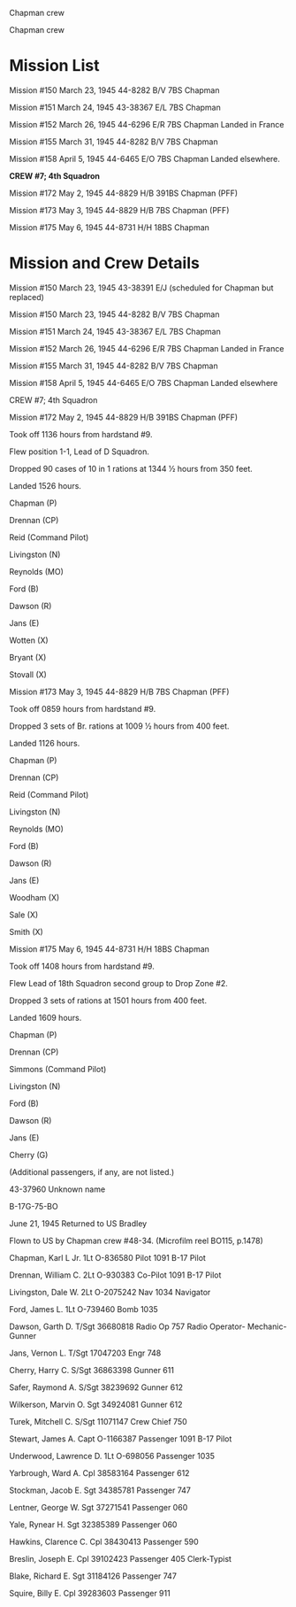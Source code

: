 





Chapman crew






 




Chapman crew

# Mission List

Mission #150 March 23, 1945 44-8282 B/V 7BS Chapman

Mission #151 March 24, 1945 43-38367 E/L 7BS Chapman

Mission #152 March 26, 1945 44-6296 E/R 7BS
Chapman
Landed in France

Mission #155 March 31, 1945 44-8282 B/V 7BS Chapman

Mission #158 April 5, 1945 44-6465 E/O 7BS Chapman  Landed elsewhere.

**CREW #7; 4th Squadron**

Mission #172 May 2, 1945 44-8829 H/B 391BS Chapman (PFF)

Mission #173 May 3, 1945 44-8829 H/B 7BS Chapman (PFF)

Mission #175 May 6, 1945 44-8731 H/H 18BS Chapman

# Mission and Crew Details

Mission #150 March 23, 1945 43-38391 E/J (scheduled
for Chapman but replaced)

Mission #150 March 23, 1945 44-8282 B/V 7BS Chapman

Mission #151 March 24, 1945 43-38367 E/L 7BS Chapman

Mission #152 March 26, 1945 44-6296 E/R 7BS
Chapman
Landed in France

Mission #155 March 31, 1945 44-8282 B/V 7BS Chapman

Mission #158 April 5, 1945 44-6465 E/O 7BS Chapman  Landed elsewhere

CREW #7; 4th Squadron

Mission #172 May 2, 1945 44-8829 H/B 391BS Chapman (PFF)

Took off 1136 hours from hardstand #9.

Flew position 1-1, Lead of D Squadron.

Dropped 90 cases of 10 in 1 rations at 1344 1⁄2 hours from 350
feet.

Landed 1526 hours.

Chapman (P)

Drennan (CP)

Reid (Command Pilot)

Livingston (N)

Reynolds (MO)

Ford (B)

Dawson (R)

Jans (E)

Wotten (X)

Bryant (X)

Stovall (X)

Mission #173 May 3, 1945 44-8829 H/B 7BS Chapman (PFF)

Took off 0859 hours from hardstand #9.

Dropped 3 sets of Br. rations at 1009 1⁄2 hours from 400 feet.

Landed 1126 hours.

Chapman (P)

Drennan (CP)

Reid (Command Pilot)

Livingston (N)

Reynolds (MO)

Ford (B)

Dawson (R)

Jans (E)

Woodham (X)

Sale (X)

Smith (X)

Mission #175 May 6, 1945 44-8731 H/H 18BS Chapman

Took off 1408 hours from hardstand #9.

Flew Lead of 18th Squadron second group to Drop
Zone #2.

Dropped 3 sets of rations at 1501 hours from 400 feet.

Landed 1609 hours.

Chapman (P)

Drennan (CP)

Simmons (Command Pilot)

Livingston (N)

Ford (B)

Dawson (R)

Jans (E)

Cherry (G)

(Additional passengers, if any, are not listed.)

43-37960 Unknown name

B-17G-75-BO

June 21, 1945 Returned to US Bradley

Flown to US by Chapman crew #48-34. (Microfilm reel BO115,
p.1478)

Chapman, Karl L
Jr.
1Lt O-836580
Pilot
1091 B-17 Pilot

Drennan, William
C.
2Lt O-930383
Co-Pilot
1091 B-17 Pilot

Livingston, Dale
W.
2Lt O-2075242
Nav
1034  Navigator

Ford, James
L.
1Lt
O-739460
Bomb
1035

Dawson, Garth
D.
T/Sgt 36680818
Radio
Op
757  Radio Operator- Mechanic-Gunner

Jans, Vernon
L.
T/Sgt
17047203
Engr
748

Cherry, Harry
C.
S/Sgt
36863398
Gunner
611

Safer, Raymond
A.
S/Sgt 38239692
Gunner
612

Wilkerson, Marvin
O.
Sgt 34924081
Gunner
612

Turek, Mitchell C.
S/Sgt
11071147
Crew
Chief
750

Stewart, James
A.
Capt O-1166387
Passenger
1091 B-17 Pilot

Underwood, Lawrence
D.
1Lt
O-698056
Passenger
1035

Yarbrough, Ward
A.
Cpl 38583164
Passenger
612

Stockman, Jacob
E.
Sgt 34385781
Passenger
747

Lentner, George
W.
Sgt 37271541
Passenger
060

Yale, Rynear
H.
Sgt
32385389
Passenger
060

Hawkins, Clarence
C.
Cpl 38430413
Passenger
590

Breslin, Joseph
E.
Cpl
39102423
Passenger
405 Clerk-Typist

Blake, Richard
E.
Sgt
31184126
Passenger
747

Squire, Billy
E.
Cpl
39283603
Passenger
911




